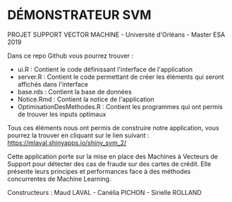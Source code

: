 

#                                      DÉMONSTRATEUR SVM 


PROJET SUPPORT VECTOR MACHINE - Université d'Orléans - Master ESA 2019

Dans ce repo Github vous pourrez trouver : 
- ui.R : Contient le code définissant l'interface de l'application
- server.R : Contient le code permettant de créer les éléments qui seront affichés dans l'interface
- base.rds : Contient la base de données
- Notice.Rmd : Contient la notice de l'application
- OptimisationDesMethodes.R : Contient les programmes qui ont permis de trouver les inputs optimaux

Tous ces éléments nous ont permis de construire notre application, vous pourrez la trouver en cliquant sur le lien suivant :
https://mlaval.shinyapps.io/shiny_svm_2/

Cette application porte sur la mise en place des Machines à Vecteurs de Support pour détecter des cas de fraude sur des cartes de crédit. Elle présente leurs principes et performances face à des méthodes concurrentes de Machine Learning.


Constructeurs : Maud LAVAL - Canélia PICHON - Sirielle ROLLAND

